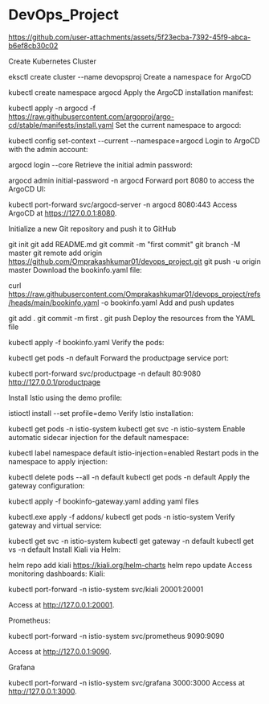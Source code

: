 # DevOps_Project

https://github.com/user-attachments/assets/5f23ecba-7392-45f9-abca-b6ef8cb30c02

Create Kubernetes Cluster

eksctl create cluster --name devopsproj
Create a namespace for ArgoCD

kubectl create namespace argocd
Apply the ArgoCD installation manifest:

kubectl apply -n argocd -f https://raw.githubusercontent.com/argoproj/argo-cd/stable/manifests/install.yaml
Set the current namespace to argocd:

kubectl config set-context --current --namespace=argocd
Login to ArgoCD with the admin account:

argocd login --core
Retrieve the initial admin password:

argocd admin initial-password -n argocd
Forward port 8080 to access the ArgoCD UI:

kubectl port-forward svc/argocd-server -n argocd 8080:443
Access ArgoCD at https://127.0.0.1:8080.


Initialize a new Git repository and push it to GitHub

git init
git add README.md
git commit -m "first commit"
git branch -M master
git remote add origin https://github.com/Omprakashkumar01/devops_project.git
git push -u origin master
Download the bookinfo.yaml file:

curl https://raw.githubusercontent.com/Omprakashkumar01/devops_project/refs/heads/main/bookinfo.yaml  -o bookinfo.yaml
Add and push updates

git add .
git commit -m first .
git push
Deploy the resources from the YAML file

kubectl apply -f bookinfo.yaml
Verify the pods:

kubectl get pods -n default
Forward the productpage service port:

kubectl port-forward  svc/productpage  -n default  80:9080
http://127.0.0.1/productpage 

Install Istio using the demo profile:

istioctl  install --set profile=demo
Verify Istio installation:

kubectl get pods -n istio-system
kubectl get svc  -n istio-system
Enable automatic sidecar injection for the default namespace:

kubectl label namespace default  istio-injection=enabled
Restart pods in the namespace to apply injection:

kubectl delete pods  --all -n default
kubectl get pods -n default
Apply the gateway configuration:

kubectl apply -f bookinfo-gateway.yaml
adding yaml files

kubectl.exe apply -f addons/
kubectl get pods -n istio-system
Verify gateway and virtual service:

kubectl get svc -n istio-system
kubectl get gateway -n default
kubectl get vs -n default
Install Kiali via Helm:

helm repo add kiali https://kiali.org/helm-charts
helm repo update
Access monitoring dashboards: Kiali:

kubectl port-forward -n istio-system svc/kiali 20001:20001

Access at http://127.0.0.1:20001.

Prometheus:

kubectl port-forward -n istio-system svc/prometheus 9090:9090

Access at http://127.0.0.1:9090.

Grafana

kubectl port-forward -n istio-system svc/grafana 3000:3000
Access at http://127.0.0.1:3000.
